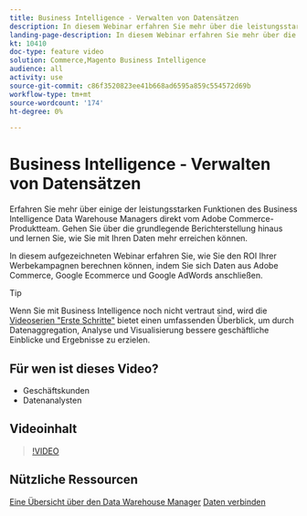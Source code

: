 ```yaml
---
title: Business Intelligence - Verwalten von Datensätzen
description: In diesem Webinar erfahren Sie mehr über die leistungsstarken Funktionen von Business Intelligence Data Warehouse Manager.
landing-page-description: In diesem Webinar erfahren Sie mehr über die leistungsstarken Funktionen von Business Intelligence Data Warehouse Manager.
kt: 10410
doc-type: feature video
solution: Commerce,Magento Business Intelligence
audience: all
activity: use
source-git-commit: c86f3520823ee41b668ad6595a859c554572d69b
workflow-type: tm+mt
source-wordcount: '174'
ht-degree: 0%

---
```


# Business Intelligence - Verwalten von Datensätzen

Erfahren Sie mehr über einige der leistungsstarken Funktionen des Business Intelligence Data Warehouse Managers direkt vom Adobe Commerce-Produktteam. Gehen Sie über die grundlegende Berichterstellung hinaus und lernen Sie, wie Sie mit Ihren Daten mehr erreichen können.

In diesem aufgezeichneten Webinar erfahren Sie, wie Sie den ROI Ihrer Werbekampagnen berechnen können, indem Sie sich Daten aus Adobe Commerce, Google Ecommerce und Google AdWords anschließen.

>[!TIP]
>
>Wenn Sie mit Business Intelligence noch nicht vertraut sind, wird die [Videoserien &quot;Erste Schritte&quot;](./../1-overview.md) bietet einen umfassenden Überblick, um durch Datenaggregation, Analyse und Visualisierung bessere geschäftliche Einblicke und Ergebnisse zu erzielen.

## Für wen ist dieses Video?

- Geschäftskunden
- Datenanalysten

## Videoinhalt

>[!VIDEO](https://video.tv.adobe.com/v/342408?quality=12&learn=on)

## Nützliche Ressourcen

[Eine Übersicht über den Data Warehouse Manager](https://docs.magento.com/mbi/data-analyst/data-warehouse-mgr/tour-dwm.html)
[Daten verbinden](https://docs.magento.com/mbi/data-analyst/importing-data/connecting-data/connecting-data.html)
